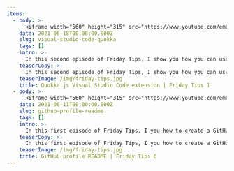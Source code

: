 ```yaml
---
items:
  - body: >-
      <iframe width="560" height="315" src="https://www.youtube.com/embed/bN695JOSyw4" title="YouTube video player" frameborder="0" allow="accelerometer; autoplay; clipboard-write; encrypted-media; gyroscope; picture-in-picture" allowfullscreen></iframe>
    date: 2021-06-18T00:00:00.000Z
    slug: visual-studio-code-quokka
    tags: []
    intro: >-
      In this second episode of Friday Tips, I show you how you can use the Visual Studio Code extension Quokka.js to display runtime values next to your code.
    teaserCopy: >-
      In this second episode of Friday Tips, I show you how you can use the Visual Studio Code extension Quokka.js to display runtime values next to your code.
    teaserImage: /img/friday-tips.jpg
    title: Quokka.js Visual Studio Code extension | Friday Tips 1
  - body: >-
      <iframe width="560" height="315" src="https://www.youtube.com/embed/ewtT4NJX6NA" title="YouTube video player" frameborder="0" allow="accelerometer; autoplay; clipboard-write; encrypted-media; gyroscope; picture-in-picture" allowfullscreen></iframe>
    date: 2021-06-11T00:00:00.000Z
    slug: github-profile-readme
    tags: []
    intro: >-
      In this first episode of Friday Tips, I you how to create a GitHub Profile README to give personality to your GitHub profile.
    teaserCopy: >-
      In this first episode of Friday Tips, I you how to create a GitHub Profile README to give personality to your GitHub profile.
    teaserImage: /img/friday-tips.jpg
    title: GitHub profile README | Friday Tips 0
---
```

